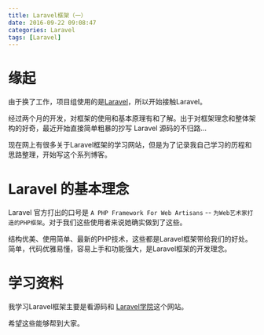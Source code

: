 ```yaml
---
title: Laravel框架（一）
date: 2016-09-22 09:08:47
categories: Laravel
tags: [Laravel]
---
```


# 缘起

由于换了工作，项目组使用的是[Laravel](https://www.laravel.com/)，所以开始接触Laravel。

经过两个月的开发，对框架的使用和基本原理有和了解。出于对框架理念和整体架构的好奇，最近开始直接简单粗暴的抄写 Laravel 源码的不归路... 

现在网上有很多关于Laravel框架的学习网站，但是为了记录我自己学习的历程和思路整理，开始写这个系列博客。

<!--more-->

# Laravel 的基本理念

Laravel 官方打出的口号是 `A PHP Framework For Web Artisans` -- `为Web艺术家打造的PHP框架`。对于我们这些使用者来说她确实做到了这些。

结构优美、使用简单、最新的PHP技术，这些都是Laravel框架带给我们的好处。简单，代码优雅易懂，容易上手和功能强大，是Laravel框架的开发理念。

# 学习资料

我学习Laravel框架主要是看源码和 [Laravel学院](http://laravelacademy.org/)这个网站。

希望这些能够帮到大家。



